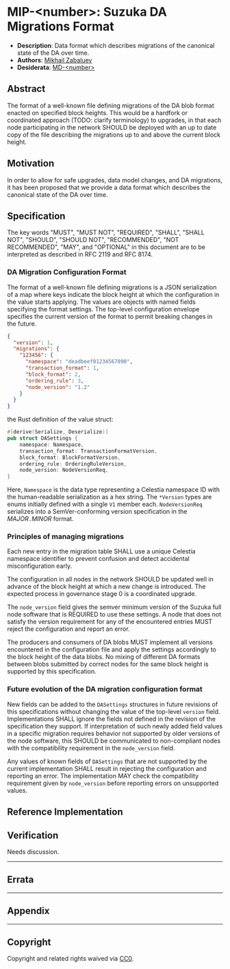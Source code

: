 # MIP-\<number\>:  Suzuka DA Migrations Format
- **Description**: Data format which describes migrations of the canonical state of the DA over time.
- **Authors**: [Mikhail Zabaluev](mailto:mikhail.zabaluev@movementlabs.xyz)
- **Desiderata**: [MD-\<number\>](../MD/md-\<number\>)

## Abstract

The format of a well-known file defining migrations of the DA blob format enacted on specified
block heights.
This would be a hardfork or coordinated approach (TODO: clarify terminology) to upgrades, in that
each node participating in the network SHOULD be deployed with an up to date copy of the file
describing the migrations up to and above the current block height.

## Motivation

In order to allow for safe upgrades, data model changes, and DA migrations, it has been proposed that we provide a data format which describes the canonical state of the DA over time.

## Specification

The key words "MUST", "MUST NOT", "REQUIRED", "SHALL", "SHALL NOT", "SHOULD", "SHOULD NOT", "RECOMMENDED", "NOT RECOMMENDED", "MAY", and "OPTIONAL" in this document are to be interpreted as described in RFC 2119 and RFC 8174.

### DA Migration Configuration Format

The format of a well-known file defining migrations is a JSON serialization of a map where keys
indicate the block height at which the configuration in the value starts applying. The values are
objects with named fields specifying the format settings. The top-level configuration envelope
specifies the current version of the format to permit breaking changes in the future.

```json
{
  "version": 1,
  "migrations": {
    "123456": {
      "namespace": "deadbeef01234567890",
      "transaction_format": 1,
      "block_format": 2,
      "ordering_rule": 3,
      "node_version": "1.2"
    }
  }
}
```

the Rust definition of the value struct:

```rust
#[derive(Serialize, Deserialize)]
pub struct DASettings {
    namespace: Namespace,
    transaction_format: TransactionFormatVersion,
    block_format: BlockFormatVersion,
    ordering_rule: OrderingRuleVersion,
    node_version: NodeVersionReq,
}
```

Here, `Namespace` is the data type representing a Celestia namespace ID with the
human-readable serialization as a hex string.
The `*Version` types are enums initially defined with a single `V1` member each.
`NodeVersionReq` serializes into a SemVer-conforming version specification in the
_MAJOR_`.`_MINOR_ format.

### Principles of managing migrations

Each new entry in the migration table SHALL use a unique Celestia namespace identifier to prevent
confusion and detect accidental misconfiguration early.

The configuration in all nodes in the network SHOULD be updated well in advance of the block height
at which a new change is introduced. The expected process in governance stage 0 is a coordinated
upgrade.

The `node_version` field gives the semver minimum version of the Suzuka full node software that is
REQUIRED to use these settings. A node that does not satisfy the version requirement for any of the
encountered entries MUST reject the configuration and report an error.

The producers and consumers of DA blobs MUST implement all versions encountered in the configuration
file and apply the settings accordingly to the block height of the data blobs. No mixing of
different DA formats between blobs submitted by correct nodes for the same block height is
supported by this specification.

### Future evolution of the DA migration configuration format

New fields can be added to the `DASettings` structures in future revisions
of this specifications without changing the value of the top-level
`version` field. Implementations SHALL ignore the fields not defined in
the revision of the specification they support. If interpretation of such newly
added field values in a specific migration requires behavior not supported
by older versions of the node software, this SHOULD be communicated to
non-compliant nodes with the compatibility requirement in the `node_version`
field.

Any values of known fields of `DASettings` that are not supported by the current
implementation SHALL result in rejecting the configuration and reporting an error.
The implementation MAY check the compatibility requirement given by `node_version`
before reporting errors on unsupported values.

## Reference Implementation

<!--
  The Reference Implementation section should include links to and an overview of a minimal implementation that assists in understanding or implementing this specification. The reference implementation is not a replacement for the Specification section, and the proposal should still be understandable without it.

  TODO: Remove this comment before submitting
-->

## Verification

<!--

  All proposals must contain a section that discusses the various aspects of verification pertinent to the introduced changes. This section should address:

  1. **Correctness**: Ensure that the proposed changes behave as expected in all scenarios. Highlight any tests, simulations, or proofs done to validate the correctness of the changes.

  2. **Security Implications**: Address the potential security ramifications of the proposal. This includes discussing security-relevant design decisions, potential vulnerabilities, important discussions, implementation-specific guidance, and pitfalls. Mention any threats, risks, and mitigation strategies associated with the proposal.

  3. **Performance Impacts**: Outline any performance tests conducted and the impact of the proposal on system performance. This could be in terms of speed, resource consumption, or other relevant metrics.

  4. **Validation Procedures**: Describe any procedures, tools, or methodologies used to validate the proposal against its requirements or objectives. 

  5. **Peer Review and Community Feedback**: Highlight any feedback from peer reviews or the community that played a crucial role in refining the verification process or the proposal itself.


  TODO: Remove this comment before submitting
-->

Needs discussion.

---

## Errata
<!--
  Errata should be maintained after publication.

  1. **Transparency and Clarity**: An erratum acknowledges any corrections made post-publication, ensuring that readers are not misled and are always equipped with the most accurate information.

  2. **Accountability**: By noting errors openly, we maintain a high level of responsibility and ownership over our content. It’s an affirmation that we value precision and are ready to correct oversights.

  Each erratum should briefly describe the discrepancy and the correction made, accompanied by a reference to the date and version of the proposal in which the error was identified.

  TODO: Maintain this comment.
-->

---

## Appendix
<!--
  The Appendix should contain an enumerated list of reference materials and notes.

  When referenced elsewhere each appendix should be called out with [A<number>](#A<number>) and should have a matching header.

  TODO: Remove this comment before finalizing.

-->

---
## Copyright

Copyright and related rights waived via [CC0](../LICENSE.md).